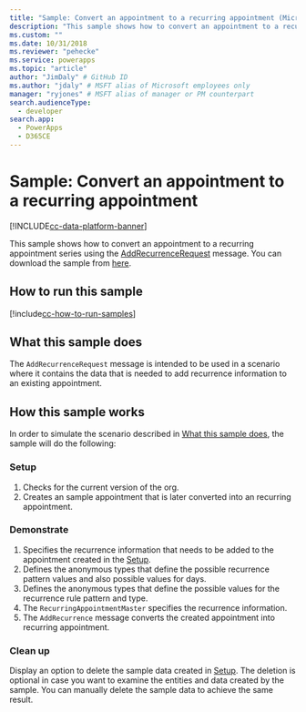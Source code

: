 ```yaml
---
title: "Sample: Convert an appointment to a recurring appointment (Microsoft Dataverse) | Microsoft Docs" # Intent and product brand in a unique string of 43-59 chars including spaces
description: "This sample shows how to convert an appointment to a recurring appointment series" # 115-145 characters including spaces. This abstract displays in the search result.
ms.custom: ""
ms.date: 10/31/2018
ms.reviewer: "pehecke"
ms.service: powerapps
ms.topic: "article"
author: "JimDaly" # GitHub ID
ms.author: "jdaly" # MSFT alias of Microsoft employees only
manager: "ryjones" # MSFT alias of manager or PM counterpart
search.audienceType: 
  - developer
search.app: 
  - PowerApps
  - D365CE
---
```

# Sample: Convert an appointment to a recurring appointment

[!INCLUDE[cc-data-platform-banner](../../../../includes/cc-data-platform-banner.md)]

<!-- https://docs.microsoft.com/dynamics365/customer-engagement/developer/sample-convert-appointment-recurring-appointment -->

This sample shows how to convert an appointment to a recurring appointment series using the [AddRecurrenceRequest](https://docs.microsoft.com/dotnet/api/microsoft.crm.sdk.messages.addrecurrencerequest?view=dynamics-general-ce-9) message. You can download the sample from [here](https://github.com/Microsoft/PowerApps-Samples/tree/master/cds/orgsvc/C%23/ConvertToRecurring).

## How to run this sample

[!include[cc-how-to-run-samples](../../includes/cc-how-to-run-samples.md)]

## What this sample does

The `AddRecurrenceRequest` message is intended to be used in a scenario where it contains the data that is needed to add recurrence information to an existing appointment.

## How this sample works

In order to simulate the scenario described in [What this sample does](#what-this-sample-does), the sample will do the following:

### Setup

1. Checks for the current version of the org.
1. Creates an sample appointment that is later converted into an recurring appointment.

### Demonstrate

1. Specifies the recurrence information that needs to be added to the appointment created in the [Setup](#setup).
2. Defines the anonymous types that define the possible recurrence pattern values and also possible values for days.
3. Defines the anonymous types that define the possible values for the recurrence rule pattern and type.
4. The `RecurringAppointmentMaster` specifies the recurrence information. 
5. The `AddRecurrence` message converts the created appointment into recurring appointment.

### Clean up

Display an option to delete the sample data created in [Setup](#setup). The deletion is optional in case you want to examine the entities and data created by the sample. You can manually delete the sample data to achieve the same result.
